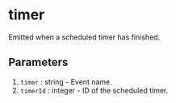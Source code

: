 # timer

Emitted when a scheduled timer has finished.

## Parameters

1. `timer` : string - Event name.
2. `timerId` : integer - ID of the scheduled timer.